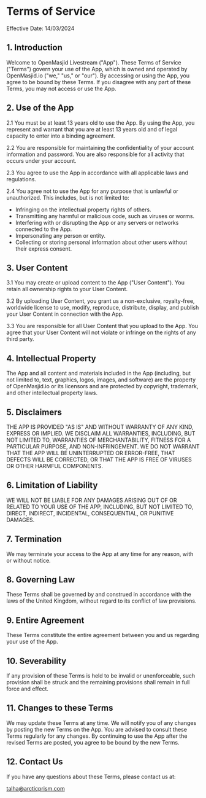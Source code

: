 # Terms of Service

Effective Date: 14/03/2024

## 1. Introduction

Welcome to OpenMasjid Livestream ("App"). These Terms of Service ("Terms") govern your use of the App, which is owned and operated by OpenMasjid.io ("we," "us," or "our"). By accessing or using the App, you agree to be bound by these Terms. If you disagree with any part of these Terms, you may not access or use the App.

## 2. Use of the App

2.1 You must be at least 13 years old to use the App. By using the App, you represent and warrant that you are at least 13 years old and of legal capacity to enter into a binding agreement.

2.2 You are responsible for maintaining the confidentiality of your account information and password. You are also responsible for all activity that occurs under your account.

2.3 You agree to use the App in accordance with all applicable laws and regulations.

2.4 You agree not to use the App for any purpose that is unlawful or unauthorized. This includes, but is not limited to:

- Infringing on the intellectual property rights of others.
- Transmitting any harmful or malicious code, such as viruses or worms.
- Interfering with or disrupting the App or any servers or networks connected to the App.
- Impersonating any person or entity.
- Collecting or storing personal information about other users without their express consent.

## 3. User Content

3.1 You may create or upload content to the App ("User Content"). You retain all ownership rights to your User Content.

3.2 By uploading User Content, you grant us a non-exclusive, royalty-free, worldwide license to use, modify, reproduce, distribute, display, and publish your User Content in connection with the App.

3.3 You are responsible for all User Content that you upload to the App. You agree that your User Content will not violate or infringe on the rights of any third party.

## 4. Intellectual Property

The App and all content and materials included in the App (including, but not limited to, text, graphics, logos, images, and software) are the property of OpenMasjid.io or its licensors and are protected by copyright, trademark, and other intellectual property laws.

## 5. Disclaimers

THE APP IS PROVIDED "AS IS" AND WITHOUT WARRANTY OF ANY KIND, EXPRESS OR IMPLIED. WE DISCLAIM ALL WARRANTIES, INCLUDING, BUT NOT LIMITED TO, WARRANTIES OF MERCHANTABILITY, FITNESS FOR A PARTICULAR PURPOSE, AND NON-INFRINGEMENT. WE DO NOT WARRANT THAT THE APP WILL BE UNINTERRUPTED OR ERROR-FREE, THAT DEFECTS WILL BE CORRECTED, OR THAT THE APP IS FREE OF VIRUSES OR OTHER HARMFUL COMPONENTS.

## 6. Limitation of Liability

WE WILL NOT BE LIABLE FOR ANY DAMAGES ARISING OUT OF OR RELATED TO YOUR USE OF THE APP, INCLUDING, BUT NOT LIMITED TO, DIRECT, INDIRECT, INCIDENTAL, CONSEQUENTIAL, OR PUNITIVE DAMAGES.

## 7. Termination

We may terminate your access to the App at any time for any reason, with or without notice.

## 8. Governing Law

These Terms shall be governed by and construed in accordance with the laws of the United Kingdom, without regard to its conflict of law provisions.

## 9. Entire Agreement

These Terms constitute the entire agreement between you and us regarding your use of the App.

## 10. Severability

If any provision of these Terms is held to be invalid or unenforceable, such provision shall be struck and the remaining provisions shall remain in full force and effect.

## 11. Changes to these Terms

We may update these Terms at any time. We will notify you of any changes by posting the new Terms on the App. You are advised to consult these Terms regularly for any changes. By continuing to use the App after the revised Terms are posted, you agree to be bound by the new Terms.

## 12. Contact Us

If you have any questions about these Terms, please contact us at:

talha@arcticprism.com

